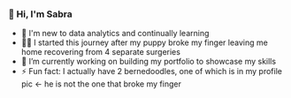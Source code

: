 ### 👋 Hi, I'm Sabra

 - 🌱 I'm new to data analytics and continually learning
 - 🐕‍🦺 I started this journey after my puppy broke my finger leaving me home recovering from 4 separate surgeries
 - 🔭 I’m currently working on building my portfolio to showcase my skills
 -  ⚡ Fun fact: I actually have 2 bernedoodles, one of which is in my profile pic <- he is not the one that broke my finger
  
  
